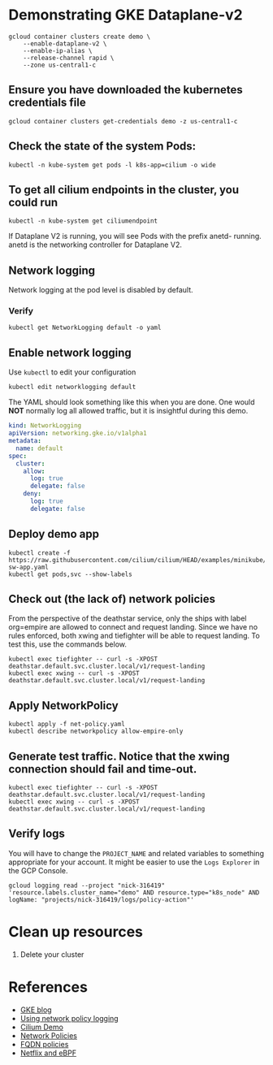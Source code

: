 # Demonstrating GKE Dataplane-v2

``` shell
gcloud container clusters create demo \
    --enable-dataplane-v2 \
    --enable-ip-alias \
    --release-channel rapid \
    --zone us-central1-c
```

## Ensure you have downloaded the kubernetes credentials file
``` shell
gcloud container clusters get-credentials demo -z us-central1-c
```

## Check the state of the system Pods:
``` shell
kubectl -n kube-system get pods -l k8s-app=cilium -o wide
```

## To get all cilium endpoints in the cluster, you could run
``` shell
kubectl -n kube-system get ciliumendpoint
```

If Dataplane V2 is running, you will see Pods with the prefix anetd- running. anetd is the networking controller for Dataplane V2.

## Network logging
Network logging at the pod level is disabled by default.

### Verify
``` shell
kubectl get NetworkLogging default -o yaml
```

## Enable network logging
Use `kubectl` to edit your configuration

```shell
kubectl edit networklogging default
```

The YAML should look something like this when you are done.
One would **NOT** normally log all allowed traffic, but it is insightful during this demo.

``` yaml
kind: NetworkLogging
apiVersion: networking.gke.io/v1alpha1
metadata:
  name: default
spec:
  cluster:
    allow:
      log: true
      delegate: false
    deny:
      log: true
      delegate: false
```
 
## Deploy demo app
```shell
kubectl create -f https://raw.githubusercontent.com/cilium/cilium/HEAD/examples/minikube/http-sw-app.yaml
kubectl get pods,svc --show-labels
```

## Check out (the lack of) network policies
From the perspective of the deathstar service, only the ships with label org=empire are allowed to connect and request landing. Since we have no rules enforced, both xwing and tiefighter will be able to request landing. To test this, use the commands below.

```shell
kubectl exec tiefighter -- curl -s -XPOST deathstar.default.svc.cluster.local/v1/request-landing
kubectl exec xwing -- curl -s -XPOST deathstar.default.svc.cluster.local/v1/request-landing
```

## Apply NetworkPolicy
```shell
kubectl apply -f net-policy.yaml
kubectl describe networkpolicy allow-empire-only
```

## Generate test traffic.  Notice that the xwing connection should fail and time-out.
```shell
kubectl exec tiefighter -- curl -s -XPOST deathstar.default.svc.cluster.local/v1/request-landing
kubectl exec xwing -- curl -s -XPOST deathstar.default.svc.cluster.local/v1/request-landing
```

## Verify logs
You will have to change the `PROJECT_NAME` and related variables to something appropriate for your account.
It might be easier to use the `Logs Explorer` in the GCP Console.

```shell
gcloud logging read --project "nick-316419" 'resource.labels.cluster_name="demo" AND resource.type="k8s_node" AND logName: "projects/nick-316419/logs/policy-action"'
```

# Clean up resources
1. Delete your cluster

# References
- [GKE blog](https://cloud.google.com/blog/products/containers-kubernetes/bringing-ebpf-and-cilium-to-google-kubernetes-engine)
- [Using network policy logging](https://cloud.google.com/kubernetes-engine/docs/how-to/network-policy-logging)
- [Cilium Demo](https://docs.cilium.io/en/latest/gettingstarted/http/)
- [Network Policies](https://kubernetes.io/docs/concepts/services-networking/network-policies/)
- [FQDN policies](https://github.com/GoogleCloudPlatform/gke-fqdnnetworkpolicies-golang)
- [Netflix and eBPF](https://netflixtechblog.com/how-netflix-uses-ebpf-flow-logs-at-scale-for-network-insight-e3ea997dca96)
